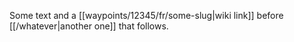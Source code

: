 Some text and a [[waypoints/12345/fr/some-slug|wiki link]] before [[/whatever|another one]] that follows.